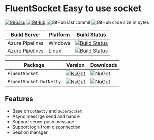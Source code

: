 # FluentSocket Easy to use socket

[![996.icu](https://img.shields.io/badge/link-996.icu-red.svg)](https://996.icu) [![GitHub](https://img.shields.io/github/license/mashape/apistatus.svg)](https://github.com/cocosip/FluentSocket/blob/master/LICENSE) ![GitHub last commit](https://img.shields.io/github/last-commit/cocosip/FluentSocket.svg) ![GitHub code size in bytes](https://img.shields.io/github/languages/code-size/cocosip/FluentSocket.svg)

| Build Server | Platform | Build Status |
| ------------ | -------- | ------------ |
| Azure Pipelines| Windows |[![Build Status](https://dev.azure.com/cocosip/FluentSocket/_apis/build/status/cocosip.FluentSocket?branchName=master&jobName=Windows)](https://dev.azure.com/cocosip/FluentSocket/_build/latest?definitionId=7&branchName=master)|
| Azure Pipelines| Linux |[![Build Status](https://dev.azure.com/cocosip/FluentSocket/_apis/build/status/cocosip.FluentSocket?branchName=master&jobName=Linux)](https://dev.azure.com/cocosip/FluentSocket/_build/latest?definitionId=7&branchName=master)|

| Package  | Version | Downloads|
| -------- | ------- | -------- |
| `FluentSocket` | [![NuGet](https://img.shields.io/nuget/v/FluentSocket.svg)](https://www.nuget.org/packages/FluentSocket) |![NuGet](https://img.shields.io/nuget/dt/FluentSocket.svg)|
| `FluentSocket.DotNetty` | [![NuGet](https://img.shields.io/nuget/v/FluentSocket.DotNetty.svg)](https://www.nuget.org/packages/FluentSocket.DotNetty) |![NuGet](https://img.shields.io/nuget/dt/FluentSocket.DotNetty.svg)|

## Features

- Base on `DotNetty` and `SuperSocket`
- Async message send and handle
- Support server push message
- Support login from disconnection
- Session manager
